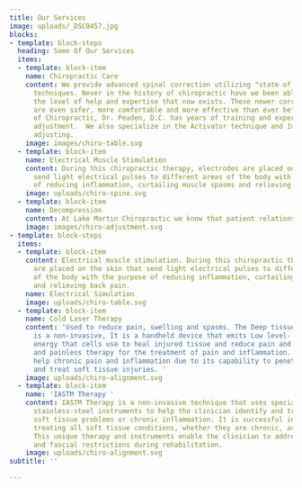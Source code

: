 ```yaml
---
title: Our Services
image: uploads/_DSC0457.jpg
blocks:
- template: block-steps
  heading: Some Of Our Services
  items:
  - template: block-item
    name: Chiropractic Care
    content: We provide advanced spinal correction utilizing "state of the art" chiropractic
      techniques. Never in the history of chiropractic have we been able to provide
      the level of help and expertise that now exists. These newer correction methods
      are even safer, more comfortable and more effective than ever before. As a Doctor
      of Chiropractic, Dr. Peaden, D.C. has years of training and experience in spinal
      adjustment.  We also specialize in the Activator technique and Impulse Instrument
      adjusting.
    image: images/chiro-table.svg
  - template: block-item
    name: Electrical Muscle Stimulation
    content: During this chiropractic therapy, electrodes are placed on the skin that
      send light electrical pulses to different areas of the body with the purpose
      of reducing inflammation, curtailing muscle spasms and relieving back pain.
    image: uploads/chiro-spine.svg
  - template: block-item
    name: Decompression
    content: At Lake Martin Chiropractic we know that patient relationships are important.
    image: images/chiro-adjustment.svg
- template: block-steps
  items:
  - template: block-item
    content: Electrical muscle stimulation. During this chiropractic therapy, electrodes
      are placed on the skin that send light electrical pulses to different areas
      of the body with the purpose of reducing inflammation, curtailing muscle spasms
      and relieving back pain.
    name: Electrical Simulation
    image: uploads/chiro-table.svg
  - template: block-item
    name: Cold Laser Therapy
    content: 'Used to reduce pain, swelling and spasms. The Deep tissue laser therapy
      is a non-invasive, It is a handheld device that emits Low level- laser light
      energy that cells use to heal injured tissue and reduce pain and inflammation.
      and painless therapy for the treatment of pain and inflammation. Treatment can
      help chronic pain and inflammation due to its capability to penetrate the skin
      and treat soft tissue injuries. '
    image: uploads/chiro-alignment.svg
  - template: block-item
    name: 'IASTM Therapy '
    content: IASTM Therapy is a non-invasive technique that uses specially designed
      stainless-steel instruments to help the clinician identify and treat areas exhibiting
      soft tissue problems or chronic inflammation. It is successful in effectively
      treating all soft tissue conditions, whether they are chronic, acute or post-surgical.
      This unique therapy and instruments enable the clinician to address scar tissue
      and fascial restrictions during rehabilitation.
    image: uploads/chiro-alignment.svg
subtitle: ''

---
```

